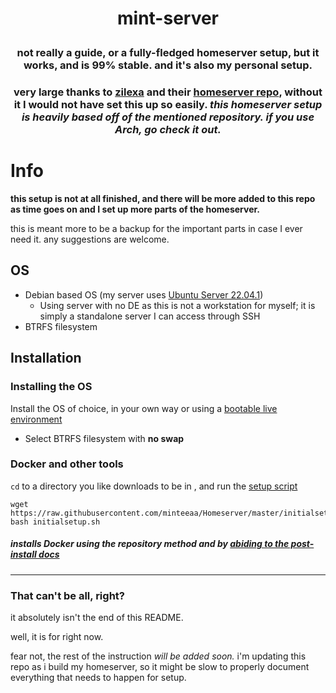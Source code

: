 # <p align="center">**mint-server**</p>
### <p align="center">not really a guide, or a fully-fledged homeserver setup, but it works, and is 99% stable. and it's also my personal setup.</p>
### <p align="center">very large thanks to [zilexa](https://github.com/zilexa) and their [homeserver repo](https://github.com/zilexa/Homeserver), without it I  would not have set this up so easily. *this homeserver setup is heavily based off of the mentioned repository. if you use Arch, go check it out.*</p>

# **Info**
**this setup is not at all finished, and there will be more added to this repo as time goes on and I set up more parts of the homeserver.**

this is meant more to be a backup for the important parts in case I ever need it. any suggestions are welcome. 

## **OS**
- Debian based OS (my server uses [Ubuntu Server 22.04.1](https://ubuntu.com/download/server))
    - Using server with no DE as this is not a workstation for myself; it is simply a standalone server I can access through SSH
- BTRFS filesystem

## **Installation**
### **Installing the OS**
Install the OS of choice, in your own way or using a [bootable live environment](https://ubuntu.com/tutorials/create-a-usb-stick-on-windows#1-overview)

* Select BTRFS filesystem with **no swap**

### **Docker and other tools**
`cd` to a directory you like downloads to be in , and run the [setup script](https://github.com/minteeaa/Homeserver/blob/master/initialsetup.sh)
```
wget https://raw.githubusercontent.com/minteeaa/Homeserver/master/initialsetup.sh
bash initialsetup.sh
```
##### installs Docker using the repository method and by [abiding to the post-install docs](https://docs.docker.com/engine/install/linux-postinstall/)

***

### **That can't be all, right?**
it absolutely isn't the end of this README. 

well, it is for right now.

fear not, the rest of the instruction *will be added soon.* i'm updating this repo as i build my homeserver, so it might be slow to properly document everything that needs to happen for setup.


